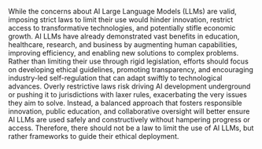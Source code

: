 While the concerns about AI Large Language Models (LLMs) are valid, imposing strict laws to limit their use would hinder innovation, restrict access to transformative technologies, and potentially stifle economic growth. AI LLMs have already demonstrated vast benefits in education, healthcare, research, and business by augmenting human capabilities, improving efficiency, and enabling new solutions to complex problems. Rather than limiting their use through rigid legislation, efforts should focus on developing ethical guidelines, promoting transparency, and encouraging industry-led self-regulation that can adapt swiftly to technological advances. Overly restrictive laws risk driving AI development underground or pushing it to jurisdictions with laxer rules, exacerbating the very issues they aim to solve. Instead, a balanced approach that fosters responsible innovation, public education, and collaborative oversight will better ensure AI LLMs are used safely and constructively without hampering progress or access. Therefore, there should not be a law to limit the use of AI LLMs, but rather frameworks to guide their ethical deployment.